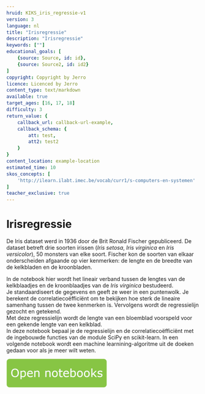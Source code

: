 ```yaml
---
hruid: KIKS_iris_regressie-v1
version: 3
language: nl
title: "Irisregressie"
description: "Irisregressie"
keywords: [""]
educational_goals: [
    {source: Source, id: id}, 
    {source: Source2, id: id2}
]
copyright: Copyright by Jerro
licence: Licenced by Jerro
content_type: text/markdown
available: true
target_ages: [16, 17, 18]
difficulty: 3
return_value: {
    callback_url: callback-url-example,
    callback_schema: {
        att: test,
        att2: test2
    }
}
content_location: example-location
estimated_time: 10
skos_concepts: [
    'http://ilearn.ilabt.imec.be/vocab/curr1/s-computers-en-systemen'
]
teacher_exclusive: true
---
```


# Irisregressie
De Iris dataset werd in 1936 door de Brit Ronald Fischer gepubliceerd. De dataset betreft drie soorten irissen (_Iris setosa_, _Iris virginica_ en _Iris versicolor_), 50 monsters van elke soort. Fischer kon de soorten van elkaar onderscheiden afgaande op vier kenmerken: de lengte en de breedte van de kelkbladen en de kroonbladen.

In de notebook hier wordt het lineair verband tussen de lengtes van de kelkblaadjes en de kroonblaadjes van de _Iris virginica_ bestudeerd. <br>
Je standaardiseert de gegevens en geeft ze weer in een puntenwolk. Je berekent de correlatiecoëfficiënt om te bekijken hoe sterk de lineaire samenhang tussen de twee kenmerken is. Vervolgens wordt de regressielijn gezocht en getekend.<br>
Met deze regressielijn wordt de lengte van een bloemblad voorspeld voor een gekende lengte van een kelkblad.<br>
In deze notebook bepaal je de regressielijn en de correlatiecoëfficiënt met de ingebouwde functies van de module SciPy en scikit-learn. In een volgende notebook wordt een machine learnining-algoritme uit de doeken gedaan voor als je meer wilt weten.

[![](embed/Knop.png "Knop")](https://kiks.ilabt.imec.be/jupyterhub/?id=1910 "Irisregressie")
